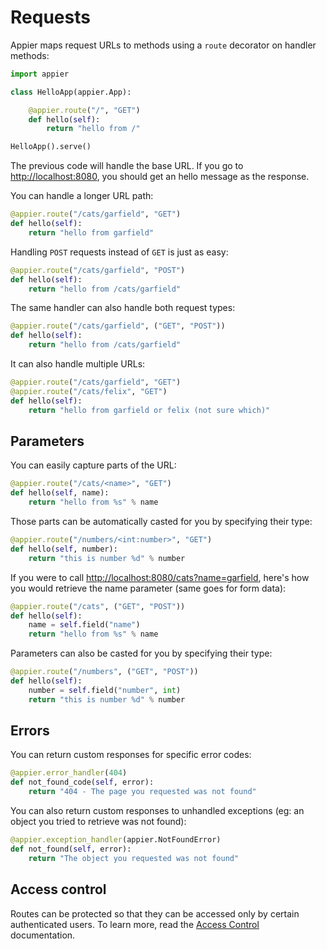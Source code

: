 # Requests

Appier maps request URLs to methods using a `route` decorator on handler methods:

```python
import appier

class HelloApp(appier.App):

    @appier.route("/", "GET")
    def hello(self):
        return "hello from /"

HelloApp().serve()
```

The previous code will handle the base URL. If you go to [http://localhost:8080](http://localhost:8080),
you should get an hello message as the response.

You can handle a longer URL path:

```python
@appier.route("/cats/garfield", "GET")
def hello(self):
    return "hello from garfield"
```

Handling `POST` requests instead of `GET` is just as easy:

```python
@appier.route("/cats/garfield", "POST")
def hello(self):
    return "hello from /cats/garfield"
```

The same handler can also handle both request types:

```python
@appier.route("/cats/garfield", ("GET", "POST"))
def hello(self):
    return "hello from /cats/garfield"
```

It can also handle multiple URLs:

```python
@appier.route("/cats/garfield", "GET")
@appier.route("/cats/felix", "GET")
def hello(self):
    return "hello from garfield or felix (not sure which)"
```

## Parameters

You can easily capture parts of the URL:

```python
@appier.route("/cats/<name>", "GET")
def hello(self, name):
    return "hello from %s" % name
```

Those parts can be automatically casted for you by specifying their type:

```python
@appier.route("/numbers/<int:number>", "GET")
def hello(self, number):
    return "this is number %d" % number
```

If you were to call [http://localhost:8080/cats?name=garfield](http://localhost:8080/cats?name=garfield),
here's how you would retrieve the name parameter (same goes for form data):

```python
@appier.route("/cats", ("GET", "POST"))
def hello(self):
    name = self.field("name")
    return "hello from %s" % name
```

Parameters can also be casted for you by specifying their type:

```python
@appier.route("/numbers", ("GET", "POST"))
def hello(self):
    number = self.field("number", int)
    return "this is number %d" % number
```

## Errors

You can return custom responses for specific error codes:

```python
@appier.error_handler(404)
def not_found_code(self, error):
    return "404 - The page you requested was not found"
```

You can also return custom responses to unhandled exceptions
(eg: an object you tried to retrieve was not found):

```python
@appier.exception_handler(appier.NotFoundError)
def not_found(self, error):
    return "The object you requested was not found"
```

## Access control

Routes can be protected so that they can be accessed only by
certain authenticated users. To learn more, read the [Access Control](access_control.md)
documentation.
